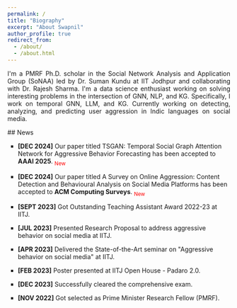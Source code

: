 ```yaml
---
permalink: /
title: "Biography"
excerpt: "About Swapnil"
author_profile: true
redirect_from: 
  - /about/
  - /about.html
---
```


<p align="justify">I'm a PMRF Ph.D. scholar in the Social Network Analysis and Application Group (SoNAA) led by <a style="text-decoration: none;" href="https://sumankundu.info/" target="_blank">Dr. Suman Kundu</a> at IIT Jodhpur and collaborating with <a style="text-decoration: none;" href="https://rajeshsharma.cs.ut.ee/" target="_blank">Dr. Rajesh Sharma</a>. I'm a data science enthusiast working on solving interesting problems in the intersection of GNN, NLP, and KG. Specifically, I work on temporal GNN, LLM, and KG. Currently working on detecting, analyzing, and predicting user aggression in Indic languages on social media.</p>


<div class="news-scroll" markdown="1">
## News
<ul style="list-style-type: square;">
<li>
<p><strong>[DEC 2024]</strong> Our paper titled TSGAN: Temporal Social Graph Attention Network for Aggressive Behavior
Forecasting has been accepted to <strong>AAAI 2025</strong>. <span style="color: red;"><sub>New</sub></span></p>
</li>
<li>
<p><strong>[DEC 2024]</strong> Our paper titled <a style="text-decoration: none;" href="https://dl.acm.org/doi/abs/10.1145/3711125" target="_blank">A Survey on Online Aggression: Content Detection and Behavioural Analysis on Social Media Platforms</a> has been accepted to <strong>ACM Computing Surveys</strong>. <span style="color: red;"><sub>New</sub></span></p>
</li>
<li>
<p><strong>[SEPT 2023]</strong> Got Outstanding Teaching Assistant Award 2022-23 at IITJ. </p>
</li>
<li>
<p><strong>[JUL 2023]</strong> Presented Research Proposal to address aggressive behavior on social media at IITJ. </p>
</li>
<li>
<p><strong>[APR 2023]</strong> Delivered the State-of-the-Art seminar on "Aggressive behavior on social media" at IITJ. </p>
</li>
<li>
<p><strong>[FEB 2023]</strong> Poster presented at IITJ Open House - Padaro 2.0. </p>
</li>
<li>
<p><strong>[DEC 2023]</strong> Successfully cleared the comprehensive exam.</p>
</li>
<li>
<p><strong>[NOV 2022]</strong> Got selected as Prime Minister Research Fellow (PMRF). </p>
</li>
</ul>
</div>
